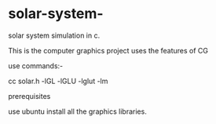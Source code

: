 # solar-system-
solar system simulation in c.

This is the computer graphics project uses the features of CG 

use commands:-

cc solar.h -lGL -lGLU -lglut -lm

prerequisites

use ubuntu
install all the graphics libraries.
